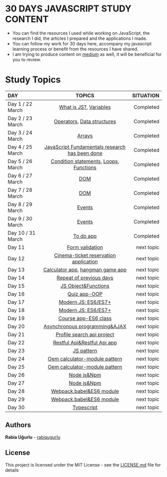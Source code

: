                               
                              
   # 30 DAYS JAVASCRIPT STUDY CONTENT
   + You can find the resources I used while working on JavaScript, the research I did, the articles I prepared and the applications I made.
   + You can follow my work for 30 days here, accompany my javascript learning process or benefit from the resources I have shared.   
   + I am trying to produce content on [medium](https://medium.com/@rabiaugurlu) as well, it will be beneficial for you to review.   


  # Study Topics

   | DAY | TOPICS | SITUATION |
   | :---         |     :---:      |          ---: |
   | Day 1 / 22 March  | [What is JS?](https://github.com/rabiaugurlu/30DaysOfJS/tree/main/JSIntro), [Variables](https://github.com/rabiaugurlu/30DaysOfJS/tree/main/Variables)    | Completed    |
   | Day 2 / 23 March     |  [Operators](https://github.com/rabiaugurlu/30DaysOfJS/tree/main/Operators),  [Data structures](https://github.com/rabiaugurlu/30DaysOfJS/tree/main/DataStructures)       | Completed      |
   | Day 3 / 24 March    | [Arrays](https://github.com/rabiaugurlu/30DaysOfJS/tree/main/Arrays)        | Completed    |
   | Day 4 / 25 March    | [JavaScript Fundamentals research has been done](https://github.com/rabiaugurlu/30DaysOfJS/tree/main/Arrays)        | Completed    |
   | Day 5 / 26 March    | [Condition statements](https://github.com/rabiaugurlu/30DaysOfJS/tree/main/ConditionStatements), [Loops](https://github.com/rabiaugurlu/30DaysOfJS/tree/main/Loops), [Functions](https://github.com/rabiaugurlu/30DaysOfJS/tree/main/Functions)       | Completed       | 
   | Day 6 / 27 March    | [DOM](https://github.com/rabiaugurlu/30DaysOfJS/tree/main/DOM)        | Completed      |
   | Day 7 / 28 March    | [DOM](https://github.com/rabiaugurlu/30DaysOfJS/tree/main/DOM)       | Completed      |
   | Day 8 / 29 March   | [Events](https://github.com/rabiaugurlu/30DaysOfJS/tree/main/Events)       | Completed      |
   | Day 9 / 30 March   | [Events](https://github.com/rabiaugurlu/30DaysOfJS/tree/main/Events)       | Completed      |
   | Day 10 / 31 March     | [To do app](https://github.com/rabiaugurlu/30DaysOfJS/tree/main/To%20do%20app) | Completed      |
   | Day 11     | [Form validation](https://github.com/rabiaugurlu/30DaysOfJS)  | next topic      |
   | Day 12     | [Cinema-ticket reservation application](https://github.com/rabiaugurlu/30DaysOfJS)       | next topic      |
   | Day 13     | [Calculator app](https://github.com/rabiaugurlu/30DaysOfJS), [hangman game app](https://github.com/rabiaugurlu/30DaysOfJS)       | next topic      |
   | Day 14     | [Repeat of previous days](https://github.com/rabiaugurlu/30DaysOfJS)        | next topic     |
   | Day 15     | [JS Object&Functions](https://github.com/rabiaugurlu/30DaysOfJS)       | next topic      |
   | Day 16     | [Quiz app-OOP](https://github.com/rabiaugurlu/30DaysOfJS)       | next topic      |
   | Day 17     | [Modern JS: ES6/ES7+](https://github.com/rabiaugurlu/30DaysOfJS)       | next topic      |
   | Day 18     | [Modern JS: ES6/ES7+](https://github.com/rabiaugurlu/30DaysOfJS)       | next topic      |
   | Day 19     | [Course app-ES6 class](https://github.com/rabiaugurlu/30DaysOfJS)       | next topic      |
   | Day 20     | [Asynchronous programming&AJAX](https://github.com/rabiaugurlu/30DaysOfJS)       | next topic      |
   | Day 21     | [Profile search api project](https://github.com/rabiaugurlu/30DaysOfJS)       | next topic      |
   | Day 22     | [Restful Api&Restful Api app](https://github.com/rabiaugurlu/30DaysOfJS)       | next topic      | 
   | Day 23     | [JS pattern](https://github.com/rabiaugurlu/30DaysOfJS)            |  next topic
   | Day 24     | [Oem calculator-module pattern](https://github.com/rabiaugurlu/30DaysOfJS)       | next topic      | 
   | Day 25     | [Oem calculator-module pattern](https://github.com/rabiaugurlu/30DaysOfJS)       | next topic      | 
   | Day 26     | [Node js&Npm](https://github.com/rabiaugurlu/30DaysOfJS)       | next topic      | 
   | Day 27     | [Node js&Npm](https://github.com/rabiaugurlu/30DaysOfJS)       | next topic      | 
   | Day 28     | [Webpack,babel&ES6 module](https://github.com/rabiaugurlu/30DaysOfJS)       | next topic      | 
   | Day 29     | [Webpack,babel&ES6 module](https://github.com/rabiaugurlu/30DaysOfJS)       | next topic      | 
   | Day 30     | [Typescript](https://github.com/rabiaugurlu/30DaysOfJS)       | next topic     | 
  
   
   
   
   
  ## Authors
 **Rabia Uğurlu** - [rabiaugurlu](https://github.com/rabiaugurlu)
## License
This project is licensed under the MIT License - see the [LICENSE.md](LICENSE.md) file for details
                                                                  
